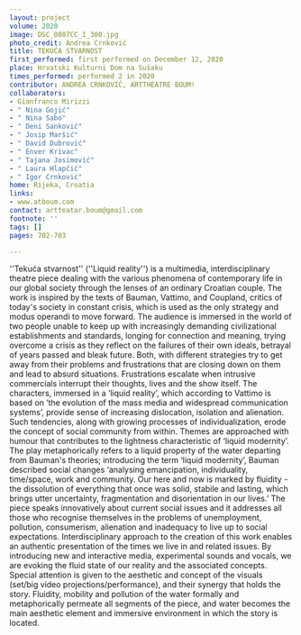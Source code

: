 ```yaml
---
layout: project
volume: 2020
image: DSC_0087CC_1_300.jpg
photo_credit: Andrea Crnković
title: TEKUĆA STVARNOST
first_performed: first performed on December 12, 2020
place: Hrvatski Kulturni Dom na Sušaku
times_performed: performed 2 in 2020
contributor: ANDREA CRNKOVIĆ, ARTTHEATRE BOUM!
collaborators:
- Gianfranco Mirizzi
- " Nina Gojić"
- " Nina Sabo"
- " Deni Sanković"
- " Josip Maršić"
- " David Dubrović"
- " Enver Krivac"
- " Tajana Josimović"
- " Laura Hlapčić"
- " Igor Crnković"
home: Rijeka, Croatia
links:
- www.atboum.com
contact: artteatar.boum@gmail.com
footnote: ''
tags: []
pages: 702-703

---
```


''Tekuća stvarnost'' (''Liquid reality'') is a multimedia, interdisciplinary theatre piece dealing with the various phenomena of contemporary life in our global society through the lenses of an ordinary Croatian couple. The work is inspired by the texts of Bauman, Vattimo, and Coupland, critics of today's society in constant crisis, which is used as the only strategy and modus operandi to move forward.
The audience is immersed in the world of two people unable to keep up with increasingly demanding civilizational establishments and standards, longing for connection and meaning, trying overcome a crisis as they reflect on the failures of their own ideals, betrayal of years passed and bleak future. Both, with different strategies try to get away from their problems and frustrations that are closing down on them and lead to absurd situations. Frustrations escalate when intrusive commercials interrupt their thoughts, lives and the show itself. The characters, immersed in a ‘liquid reality’, which according to Vattimo is based on ‘the evolution of the mass media and widespread communication systems’, provide sense of increasing dislocation, isolation and alienation. Such tendencies, along with growing processes of individualization, erode the concept of social community from within. Themes are approached with humour that contributes to the lightness characteristic of ‘liquid modernity’. 
The play metaphorically refers to a liquid property of the water departing from Bauman's theories; introducing the term ‘liquid modernity’, Bauman described social changes ‘analysing emancipation, individuality, time/space, work and community. Our here and now is marked by fluidity  - the dissolution of everything that once was solid, stabile and lasting, which brings utter uncertainty, fragmentation and disorientation in our lives.’ The piece speaks innovatively about current social issues and it addresses all those who recognise themselves in the problems of unemployment, pollution, consumerism, alienation and inadequacy to live up to social expectations.
Interdisciplinary approach to the creation of this work enables an authentic presentation of the times we live in and related issues. By introducing new and interactive media, experimental sounds and vocals, we are evoking the fluid state of our reality and the associated concepts. Special attention is given to the aesthetic and concept of the visuals (set/big video projections/performance), and their synergy that holds the story. Fluidity, mobility and pollution of the water formally and metaphorically permeate all segments of the piece, and water becomes the main aesthetic element and immersive environment in which the story is located.

